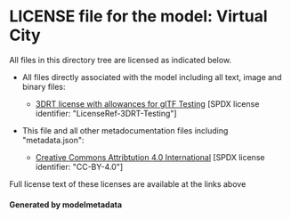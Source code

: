 # LICENSE file for the model: Virtual City

All files in this directory tree are licensed as indicated below.

* All files directly associated with the model including all text, image and binary files:

  * [3DRT license with allowances for glTF Testing]("") [SPDX license identifier: "LicenseRef-3DRT-Testing"]

* This file and all other metadocumentation files including "metadata.json":

  * [Creative Commons Attribtution 4.0 International]("https://creativecommons.org/licenses/by/4.0/legalcode") [SPDX license identifier: "CC-BY-4.0"]

Full license text of these licenses are available at the links above

#### Generated by modelmetadata